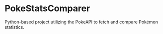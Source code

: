 # PokeStatsComparer
  Python-based project utilizing the PokeAPI to fetch and compare Pokémon statistics.
